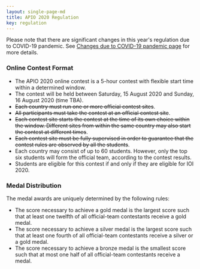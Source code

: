 ```yaml
---
layout: single-page-md
title: APIO 2020 Regulation
key: regulation
---
```


Please note that there are significant changes in this year's regulation due to COVID-19 pandemic. See [Changes due to COVID-19 pandemic page](/covid) for more details.

### Online Contest Format
* The APIO 2020 online contest is a 5-hour contest with flexible start time within a determined window.
* The contest will be held between Saturday, 15 August 2020 and Sunday, 16 August 2020 (time TBA).
* ~~Each country must run one or more official contest sites~~.
* ~~All participants must take the contest at an official contest site~~.
* ~~Each contest site starts the contest at the time of its own choice within the window. Different sites from within the same country may also start the contest at different times~~.
* ~~Each contest site must be fully supervised in order to guarantee that the contest rules are observed by all the students~~.
* Each country may consist of up to 60 students. However, only the top six students will form the official team, according to the contest results.
* Students are eligible for this contest if and only if they are eligible for IOI 2020.

### Medal Distribution
The medal awards are uniquely determined by the following rules:
* The score necessary to achieve a gold medal is the largest score such that at least one twelfth of all official-team contestants receive a gold medal.
* The score necessary to achieve a silver medal is the largest score such that at least one fourth of all official-team contestants receive a silver or a gold medal.
* The score necessary to achieve a bronze medal is the smallest score such that at most one half of all official-team contestants receive a medal.
